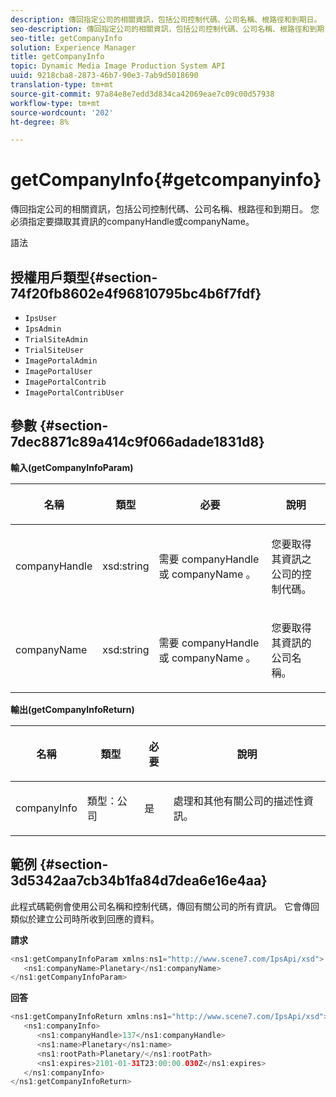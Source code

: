 ```yaml
---
description: 傳回指定公司的相關資訊，包括公司控制代碼、公司名稱、根路徑和到期日。 您必須指定要擷取其資訊的companyHandle或companyName。
seo-description: 傳回指定公司的相關資訊，包括公司控制代碼、公司名稱、根路徑和到期日。 您必須指定要擷取其資訊的companyHandle或companyName。
seo-title: getCompanyInfo
solution: Experience Manager
title: getCompanyInfo
topic: Dynamic Media Image Production System API
uuid: 9218cba8-2873-46b7-90e3-7ab9d5018690
translation-type: tm+mt
source-git-commit: 97a84e8e7edd3d834ca42069eae7c09c00d57938
workflow-type: tm+mt
source-wordcount: '202'
ht-degree: 8%

---
```



# getCompanyInfo{#getcompanyinfo}

傳回指定公司的相關資訊，包括公司控制代碼、公司名稱、根路徑和到期日。 您必須指定要擷取其資訊的companyHandle或companyName。

語法

## 授權用戶類型{#section-74f20fb8602e4f96810795bc4b6f7fdf}

* `IpsUser`
* `IpsAdmin`
* `TrialSiteAdmin`
* `TrialSiteUser`
* `ImagePortalAdmin`
* `ImagePortalUser`
* `ImagePortalContrib`
* `ImagePortalContribUser`

## 參數 {#section-7dec8871c89a414c9f066adade1831d8}

**輸入(getCompanyInfoParam)**

<table id="table_DD2688C9DA9F49C9ABCA24944829B3E5"> 
 <thead> 
  <tr> 
   <th colname="col1" class="entry"> <p>名稱 </p> </th> 
   <th colname="col2" class="entry"> <p>類型 </p> </th> 
   <th colname="col3" class="entry"> <p>必要 </p> </th> 
   <th colname="col4" class="entry"> <p>說明 </p> </th> 
  </tr> 
 </thead>
 <tbody> 
  <tr> 
   <td colname="col1"> <p><span class="codeph"> <span class="varname"> companyHandle</span> </span> </p> </td> 
   <td colname="col2"> <p><span class="codeph"> xsd:string</span> </p> </td> 
   <td colname="col3"> <p>需要<span class="codeph"> <span class="varname"> companyHandle</span> </span>或<span class="codeph"> <span class="varname"> companyName</span> </span>。 </p> </td> 
   <td colname="col4"> <p>您要取得其資訊之公司的控制代碼。 </p> </td> 
  </tr> 
  <tr> 
   <td colname="col1"> <p><span class="codeph"> <span class="varname"> companyName</span> </span> </p> </td> 
   <td colname="col2"> <p><span class="codeph"> xsd:string</span> </p> </td> 
   <td colname="col3"> <p>需要<span class="codeph"> <span class="varname"> companyHandle</span> </span>或<span class="codeph"> <span class="varname"> companyName</span> </span>。 </p> </td> 
   <td colname="col4"> <p>您要取得其資訊的公司名稱。 </p> </td> 
  </tr> 
 </tbody> 
</table>

**輸出(getCompanyInfoReturn)**

<table id="table_634D4E274BA7494C9C917FD244286F0D"> 
 <thead> 
  <tr> 
   <th colname="col1" class="entry"> <p>名稱 </p> </th> 
   <th colname="col2" class="entry"> <p>類型 </p> </th> 
   <th colname="col3" class="entry"> <p>必要 </p> </th> 
   <th colname="col4" class="entry"> <p>說明 </p> </th> 
  </tr> 
 </thead>
 <tbody> 
  <tr> 
   <td colname="col1"> <p><span class="codeph"> <span class="varname"> companyInfo</span> </span> </p> </td> 
   <td colname="col2"> <p><span class="codeph"> 類型：公司</span> </p> </td> 
   <td colname="col3"> <p>是 </p> </td> 
   <td colname="col4"> <p>處理和其他有關公司的描述性資訊。 </p> </td> 
  </tr> 
 </tbody> 
</table>

## 範例 {#section-3d5342aa7cb34b1fa84d7dea6e16e4aa}

此程式碼範例會使用公司名稱和控制代碼，傳回有關公司的所有資訊。 它會傳回類似於建立公司時所收到回應的資料。

**請求**

```java
<ns1:getCompanyInfoParam xmlns:ns1="http://www.scene7.com/IpsApi/xsd">
   <ns1:companyName>Planetary</ns1:companyName>
</ns1:getCompanyInfoParam>
```

**回答**

```java
<ns1:getCompanyInfoReturn xmlns:ns1="http://www.scene7.com/IpsApi/xsd">
   <ns1:companyInfo>
      <ns1:companyHandle>137</ns1:companyHandle>
      <ns1:name>Planetary</ns1:name>
      <ns1:rootPath>Planetary/</ns1:rootPath>
      <ns1:expires>2101-01-31T23:00:00.030Z</ns1:expires>
   </ns1:companyInfo>
</ns1:getCompanyInfoReturn>
```

